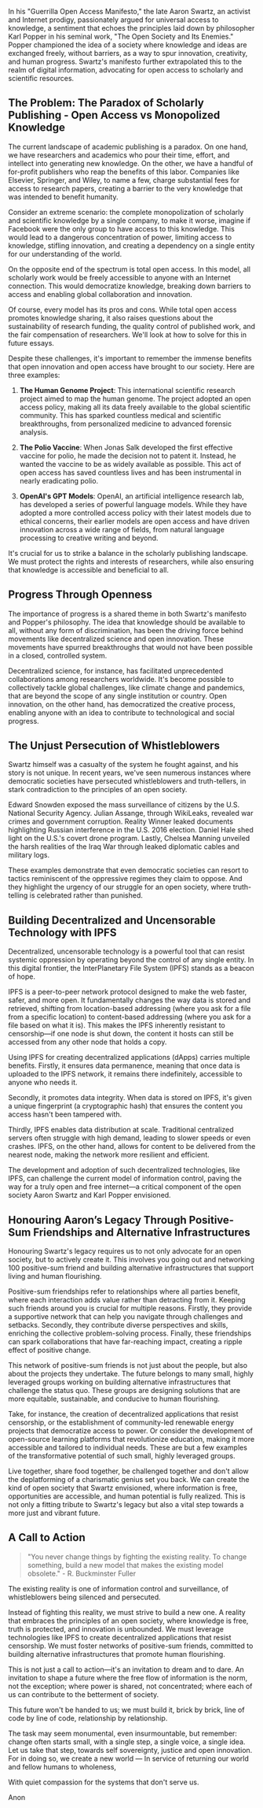 In his "Guerrilla Open Access Manifesto," the late Aaron Swartz, an activist and Internet prodigy, passionately argued for universal access to knowledge, a sentiment that echoes the principles laid down by philosopher Karl Popper in his seminal work, "The Open Society and Its Enemies." Popper championed the idea of a society where knowledge and ideas are exchanged freely, without barriers, as a way to spur innovation, creativity, and human progress. Swartz's manifesto further extrapolated this to the realm of digital information, advocating for open access to scholarly and scientific resources.

## The Problem: The Paradox of Scholarly Publishing - Open Access vs Monopolized Knowledge

The current landscape of academic publishing is a paradox. On one hand, we have researchers and academics who pour their time, effort, and intellect into generating new knowledge. On the other, we have a handful of for-profit publishers who reap the benefits of this labor. Companies like Elsevier, Springer, and Wiley, to name a few, charge substantial fees for access to research papers, creating a barrier to the very knowledge that was intended to benefit humanity.

Consider an extreme scenario: the complete monopolization of scholarly and scientific knowledge by a single company, to make it worse, imagine if Facebook were the only group to have access to this knowledge. This would lead to a dangerous concentration of power, limiting access to knowledge, stifling innovation, and creating a dependency on a single entity for our understanding of the world.

On the opposite end of the spectrum is total open access. In this model, all scholarly work would be freely accessible to anyone with an Internet connection. This would democratize knowledge, breaking down barriers to access and enabling global collaboration and innovation.

Of course, every model has its pros and cons. While total open access promotes knowledge sharing, it also raises questions about the sustainability of research funding, the quality control of published work, and the fair compensation of researchers. We'll look at how to solve for this in future essays. 

Despite these challenges, it's important to remember the immense benefits that open innovation and open access have brought to our society. Here are three examples:

1.  **The Human Genome Project**: This international scientific research project aimed to map the human genome. The project adopted an open access policy, making all its data freely available to the global scientific community. This has sparked countless medical and scientific breakthroughs, from personalized medicine to advanced forensic analysis.
    
2.  **The Polio Vaccine**: When Jonas Salk developed the first effective vaccine for polio, he made the decision not to patent it. Instead, he wanted the vaccine to be as widely available as possible. This act of open access has saved countless lives and has been instrumental in nearly eradicating polio.
    
3.  **OpenAI's GPT Models**: OpenAI, an artificial intelligence research lab, has developed a series of powerful language models. While they have adopted a more controlled access policy with their latest models due to ethical concerns, their earlier models are open access and have driven innovation across a wide range of fields, from natural language processing to creative writing and beyond.

It's crucial for us to strike a balance in the scholarly publishing landscape. We must protect the rights and interests of researchers, while also ensuring that knowledge is accessible and beneficial to all.

## Progress Through Openness

The importance of progress is a shared theme in both Swartz's manifesto and Popper's philosophy. The idea that knowledge should be available to all, without any form of discrimination, has been the driving force behind movements like decentralized science and open innovation. These movements have spurred breakthroughs that would not have been possible in a closed, controlled system.

Decentralized science, for instance, has facilitated unprecedented collaborations among researchers worldwide. It's become possible to collectively tackle global challenges, like climate change and pandemics, that are beyond the scope of any single institution or country. Open innovation, on the other hand, has democratized the creative process, enabling anyone with an idea to contribute to technological and social progress.

## The Unjust Persecution of Whistleblowers

Swartz himself was a casualty of the system he fought against, and his story is not unique. In recent years, we've seen numerous instances where democratic societies have persecuted whistleblowers and truth-tellers, in stark contradiction to the principles of an open society.

Edward Snowden exposed the mass surveillance of citizens by the U.S. National Security Agency. Julian Assange, through WikiLeaks, revealed war crimes and government corruption. Reality Winner leaked documents highlighting Russian interference in the U.S. 2016 election. Daniel Hale shed light on the U.S.'s covert drone program. Lastly, Chelsea Manning unveiled the harsh realities of the Iraq War through leaked diplomatic cables and military logs.

These examples demonstrate that even democratic societies can resort to tactics reminiscent of the oppressive regimes they claim to oppose. And they highlight the urgency of our struggle for an open society, where truth-telling is celebrated rather than punished.

## Building Decentralized and Uncensorable Technology with IPFS

Decentralized, uncensorable technology is a powerful tool that can resist systemic oppression by operating beyond the control of any single entity. In this digital frontier, the InterPlanetary File System (IPFS) stands as a beacon of hope.

IPFS is a peer-to-peer network protocol designed to make the web faster, safer, and more open. It fundamentally changes the way data is stored and retrieved, shifting from location-based addressing (where you ask for a file from a specific location) to content-based addressing (where you ask for a file based on what it is). This makes the IPFS inherently resistant to censorship—if one node is shut down, the content it hosts can still be accessed from any other node that holds a copy.

Using IPFS for creating decentralized applications (dApps) carries multiple benefits. Firstly, it ensures data permanence, meaning that once data is uploaded to the IPFS network, it remains there indefinitely, accessible to anyone who needs it.

Secondly, it promotes data integrity. When data is stored on IPFS, it's given a unique fingerprint (a cryptographic hash) that ensures the content you access hasn't been tampered with.

Thirdly, IPFS enables data distribution at scale. Traditional centralized servers often struggle with high demand, leading to slower speeds or even crashes. IPFS, on the other hand, allows for content to be delivered from the nearest node, making the network more resilient and efficient.

The development and adoption of such decentralized technologies, like IPFS, can challenge the current model of information control, paving the way for a truly open and free internet—a critical component of the open society Aaron Swartz and Karl Popper envisioned.

## Honouring Aaron’s Legacy Through Positive-Sum Friendships and Alternative Infrastructures

Honouring Swartz's legacy requires us to not only advocate for an open society, but to actively create it. This involves you going out and networking 100 positive-sum friend and building alternative infrastructures that support living and human flourishing.

Positive-sum friendships refer to relationships where all parties benefit, where each interaction adds value rather than detracting from it. Keeping such friends around you is crucial for multiple reasons. Firstly, they provide a supportive network that can help you navigate through challenges and setbacks. Secondly, they contribute diverse perspectives and skills, enriching the collective problem-solving process. Finally, these friendships can spark collaborations that have far-reaching impact, creating a ripple effect of positive change.

This network of positive-sum friends is not just about the people, but also about the projects they undertake. The future belongs to many small, highly leveraged groups working on building alternative infrastructures that challenge the status quo. These groups are designing solutions that are more equitable, sustainable, and conducive to human flourishing.

Take, for instance, the creation of decentralized applications that resist censorship, or the establishment of community-led renewable energy projects that democratize access to power. Or consider the development of open-source learning platforms that revolutionize education, making it more accessible and tailored to individual needs. These are but a few examples of the transformative potential of such small, highly leveraged groups.

 Live together, share food together, be challenged together and don't allow the deplatforming of a charismatic genius set you back. We can create the kind of open society that Swartz envisioned, where information is free, opportunities are accessible, and human potential is fully realized. This is not only a fitting tribute to Swartz's legacy but also a vital step towards a more just and vibrant future. 

## A Call to Action

> "You never change things by fighting the existing reality. To change something, build a new model that makes the existing model obsolete." - R. Buckminster Fuller

The existing reality is one of information control and surveillance, of whistleblowers being silenced and persecuted.

Instead of fighting this reality, we must strive to build a new one. A reality that embraces the principles of an open society, where knowledge is free, truth is protected, and innovation is unbounded. We must leverage technologies like IPFS to create decentralized applications that resist censorship. We must foster networks of positive-sum friends, committed to building alternative infrastructures that promote human flourishing.

This is not just a call to action—it's an invitation to dream and to dare. An invitation to shape a future where the free flow of information is the norm, not the exception; where power is shared, not concentrated; where each of us can contribute to the betterment of society.

This future won't be handed to us; we must build it, brick by brick, line of code by line of code, relationship by relationship.

The task may seem monumental, even insurmountable, but remember: change often starts small, with a single step, a single voice, a single idea. Let us take that step, towards self sovereignty, justice and open innovation. For in doing so, we create a new world — In service of returning our world and fellow humans to wholeness, 

With quiet compassion for the systems that don't serve us.

Anon

